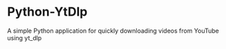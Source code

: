 # Python-YtDlp
A simple Python application for quickly downloading videos from YouTube using yt_dlp
